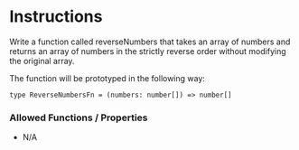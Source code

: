 # Instructions

Write a function called reverseNumbers that takes an array of numbers and returns an array of numbers in the strictly
reverse order without modifying the original array.

The function will be prototyped in the following way:

```
type ReverseNumbersFn = (numbers: number[]) => number[]
```

### Allowed Functions / Properties

- N/A

